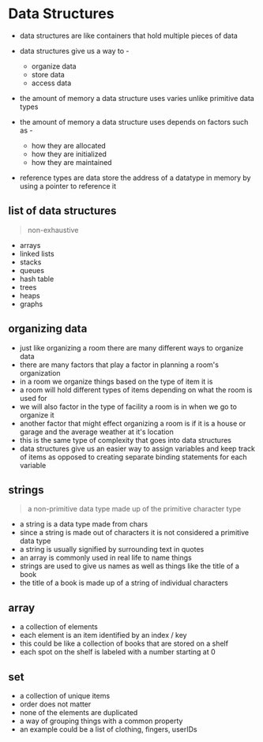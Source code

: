 # Data Structures  


- data structures are like containers that hold multiple pieces of data
- data structures give us a way to - 
     - organize data
     - store data
     - access data

- the amount of memory a data structure uses varies unlike primitive data types
- the amount of memory a data structure uses depends on factors such as - 
    - how they are allocated 
    - how they are initialized
    - how they are maintained 

- reference types are data store the address of a datatype in memory by using a pointer to reference it 

## list of data structures

> non-exhaustive

- arrays 
- linked lists 
- stacks
- queues 
- hash table
- trees
- heaps
- graphs

## organizing data

- just like organizing a room there are many different ways to organize data
- there are many factors that play a factor in planning a room's organization
- in a room we organize things based on the type of item it is 
- a room will hold different types of items depending on what the room is used for 
- we will also factor in the type of facility a room is in when we go to organize it 
- another factor that might effect organizing a room is if it is a house or garage and the average weather at it's location
- this is the same type of complexity that goes into data structures
- data structures give us an easier way to assign variables and keep track of items as opposed to creating separate binding statements for each variable


## strings

> a non-primitive data type made up of the primitive character type 

- a string is a data type made from chars
- since a string is made out of characters it is not considered a primitive data type
- a string is usually signified by surrounding text in quotes
- an array is commonly used in real life to name things 
- strings are used to give us names as well as things like the title of a book 
- the title of a book is made up of a string of individual characters

## array

- a collection of elements 
- each element is an item identified by an index / key
- this could be like a collection of books that are stored on a shelf
- each spot on the shelf is labeled with a number starting at 0

## set

- a collection of unique items
- order does not matter
- none of the elements are duplicated
- a way of grouping things with a common property 
- an example could be a list of clothing, fingers, userIDs

